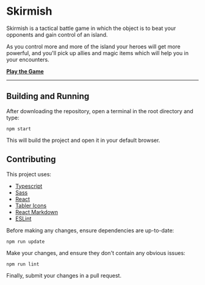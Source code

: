 # Skirmish

Skirmish is a tactical battle game in which the object is to beat your opponents and gain control of an island.

As you control more and more of the island your heroes will get more powerful, and you'll pick up allies and magic items which will help you in your encounters.

[**Play the Game**](https://andyaiken.github.io/skirmish/)

---

## Building and Running

After downloading the repository, open a terminal in the root directory and type:

`npm start`

This will build the project and open it in your default browser.

## Contributing

This project uses:

* [Typescript](https://www.typescriptlang.org/)
* [Sass](https://sass-lang.com/)
* [React](https://reactjs.org/)
* [Tabler Icons](https://tabler-icons.io/)
* [React Markdown](https://remarkjs.github.io/react-markdown/)
* [ESLint](https://eslint.org/)

Before making any changes, ensure dependencies are up-to-date:

`npm run update`

Make your changes, and ensure they don't contain any obvious issues:

`npm run lint`

Finally, submit your changes in a pull request.
